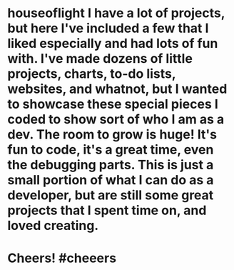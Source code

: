 # houseoflight I have a lot of projects, but here I've included a few that I liked especially and had lots of fun with. I've made dozens of little projects, charts, to-do lists, websites, and whatnot, but I wanted to showcase these special pieces I coded to show sort of who I am as a dev. The room to grow is huge! It's fun to code, it's a great time, even the debugging parts. This is just a small portion of what I can do as a developer, but are still some great projects that I spent time on, and loved creating. 
# Cheers! #cheeers
